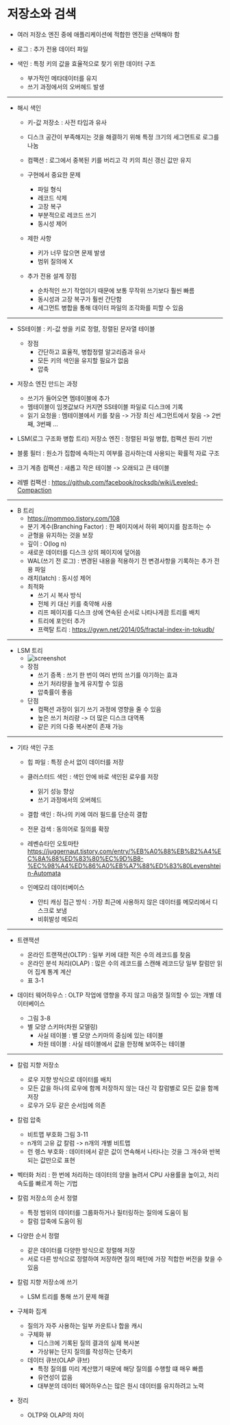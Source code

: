 # 저장소와 검색

- 여러 저장소 엔진 중에 애플리케이션에 적합한 엔진을 선택해야 함

- 로그 : 추가 전용 데이터 파일
- 색인 : 특정 키의 값을 효율적으로 찾기 위한 데이터 구조
  - 부가적인 메타데이터를 유지
  - 쓰기 과정에서의 오버헤드 발생

---

- 해시 색인
  - 키-값 저장소 : 사전 타입과 유사
  - 디스크 공간이 부족해지는 것을 해결하기 위해 특정 크기의 세그먼트로 로그를 나눔
  - 컴팩션 : 로그에서 중복된 키를 버리고 각 키의 최신 갱신 값만 유지

  - 구현에서 중요한 문제
    - 파일 형식
    - 레코드 삭제
    - 고장 복구
    - 부분적으로 레코드 쓰기
    - 동시성 제어
  
  - 제한 사항
    - 키가 너무 많으면 문제 발생
    - 범위 질의에 X

  - 추가 전용 설계 장점
    - 순차적인 쓰기 작업이기 때문에 보통 무작위 쓰기보다 훨씬 빠름
    - 동시성과 고장 복구가 훨씬 간단함
    - 세그먼트 병합을 통해 데이터 파일의 조각화를 피할 수 있음

---

- SS테이블 : 키-값 쌍을 키로 정렬, 정렬된 문자열 테이블
  - 장점
    - 간단하고 효율적, 병합정렬 알고리즘과 유사
    - 모든 키의 색인을 유지할 필요가 없음
    - 압축
  
- 저장소 엔진 만드는 과정
  - 쓰기가 들어오면 멤테이블에 추가
  - 멤테이블이 임곗값보다 커지면 SS테이블 파일로 디스크에 기록
  - 읽기 요청을 : 멤테이블에서 키를 찾음 -> 가장 최신 세그먼트에서 찾음 -> 2번째, 3번째 ...
  
- LSM(로그 구조화 병합 트리) 저장소 엔진 : 정렬된 파일 병합, 컴팩션 원리 기반

- 블룸 필터 : 원소가 집합에 속하는지 여부를 검사하는데 사용되는 확률적 자료 구조 
- 크기 계층 컴팩션 : 새롭고 작은 테이블 -> 오래되고 큰 테이블
- 레벨 컴팩션 : https://github.com/facebook/rocksdb/wiki/Leveled-Compaction

---

- B 트리
  - https://mommoo.tistory.com/108
  - 분기 계수(Branching Factor) : 한 페이지에서 하위 페이지를 참조하는 수
  - 균형을 유지하는 것을 보장
  - 깊이 : O(log n)
  - 새로운 데이터를 디스크 상의 페이지에 덮어씀
  - WAL(쓰기 전 로그) : 변경된 내용을 적용하기 전 변경사항을 기록하는 추가 전용 파일
  - 래치(latch) : 동시성 제어
  - 최적화
    - 쓰기 시 복사 방식
    - 전체 키 대신 키를 축약해 사용
    - 리프 페이지를 디스크 상에 연속된 순서로 나타나게끔 트리를 배치
    - 트리에 포인터 추가
    - 프랙탈 트리 : https://gywn.net/2014/05/fractal-index-in-tokudb/

---

- LSM 트리
  - ![screenshot](https://img1.daumcdn.net/thumb/R1280x0/?scode=mtistory2&fname=https%3A%2F%2Fblog.kakaocdn.net%2Fdn%2Fxz43O%2Fbtq0iA912Bs%2FhKWkbMiLF9mu4CwCNkcr1K%2Fimg.png)
  - 장점
    - 쓰기 증폭 : 쓰기 한 번이 여러 번의 쓰기를 야기하는 효과
    - 쓰기 처리량을 높게 유지할 수 있음
    - 압축률이 좋음
  - 단점
    - 컴팩션 과정이 읽기 쓰기 과정에 영향을 줄 수 있음
    - 높은 쓰기 처리량 -> 더 많은 디스크 대역폭
    - 같은 키의 다중 복사본이 존재 가능

---

- 기타 색인 구조
  - 힙 파일 : 특정 순서 없이 데이터를 저장
  - 클러스터드 색인 : 색인 안에 바로 색인된 로우를 저장
    - 읽기 성능 향상
    - 쓰기 과정에서의 오버헤드
  - 결합 색인 : 하나의 키에 여러 필드를 단순히 결합
  - 전문 검색 : 동의어로 질의를 확장
  - 레벤슈타인 오토마탄 https://juggernaut.tistory.com/entry/%EB%A0%88%EB%B2%A4%EC%8A%88%ED%83%80%EC%9D%B8-%EC%98%A4%ED%86%A0%EB%A7%88%ED%83%80Levenshtein-Automata

  - 인메모리 데이터베이스 
    - 안티 캐싱 접근 방식 : 가장 최근에 사용하지 않은 데이터를 메모리에서 디스크로 보냄
    - 비휘발성 메모리

---

- 트랜잭션
  - 온라인 트랜잭션(OLTP) : 일부 키에 대한 적은 수의 레코드를 찾음
  - 온라인 분석 처리(OLAP) : 많은 수의 레코드를 스캔해 레코드당 일부 칼럼만 읽어 집계 통계 계산
  - 표 3-1

- 데이터 웨어하우스 : OLTP 작업에 영향을 주지 않고 마음껏 질의할 수 있는 개별 데이터베이스
  - 그림 3-8
  - 별 모양 스키마(차원 모델링)
    - 사실 테이블 : 별 모양 스키마의 중심에 있는 테이블
    - 차원 테이블 : 사실 테이블에서 값을 한정해 보여주는 테이블

---

- 칼럼 지향 저장소
  - 로우 지향 방식으로 데이터를 배치
  - 모든 값을 하나의 로우에 함께 저장하지 않는 대신 각 칼럼별로 모든 값을 함께 저장
  - 로우가 모두 같은 순서임에 의존

- 칼럼 압축
  - 비트맵 부호화 그림 3-11
  - n개의 고유 값 칼럼 -> n개의 개별 비트맵
  - 런 렝스 부호화 : 데이터에서 같은 값이 연속해서 나타나는 것을 그 개수와 반복되는 값만으로 표현

- 벡터화 처리 : 한 번에 처리하는 데이터의 양을 늘려서 CPU 사용률을 높이고, 처리속도를 빠르게 하는 기법
- 칼럼 저장소의 순서 정렬
  - 특정 범위의 데이터를 그룹화하거나 필터링하는 질의에 도움이 됨
  - 칼럼 압축에 도움이 됨

- 다양한 순서 정렬
  - 같은 데이터를 다양한 방식으로 정렬해 저장
  - 서로 다른 방식으로 정렬하여 저장하면 질의 패턴에 가장 적합한 버전을 찾을 수 있음

- 칼럼 지향 저장소에 쓰기
  - LSM 트리를 통해 쓰기 문제 해결

- 구체화 집계
  - 질의가 자주 사용하는 일부 카운트나 합을 캐시
  - 구체화 뷰
    - 디스크에 기록된 질의 결과의 실제 복사본
    - 가상뷰는 단지 질의를 작성하는 단축키
  - 데이터 큐브(OLAP 큐브)
    - 특정 질의를 미리 계산했기 때문에 해당 질의를 수행할 떄 매우 빠름
    - 유연성이 없음
    - 대부분의 데이터 웨어하우스는 많은 원시 데이터를 유지하려고 노력

- 정리
  - OLTP와 OLAP의 차이